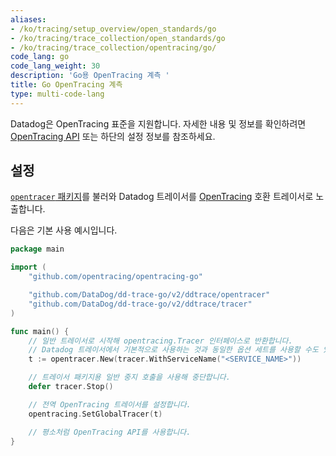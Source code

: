 ```yaml
---
aliases:
- /ko/tracing/setup_overview/open_standards/go
- /ko/tracing/trace_collection/open_standards/go
- /ko/tracing/trace_collection/opentracing/go/
code_lang: go
code_lang_weight: 30
description: 'Go용 OpenTracing 계측 '
title: Go OpenTracing 계측
type: multi-code-lang
---
```



Datadog은 OpenTracing 표준을 지원합니다. 자세한 내용 및 정보를 확인하려면 [OpenTracing API][1] 또는 하단의 설정 정보를 참조하세요.

## 설정

[`opentracer` 패키지][2]를 불러와 Datadog 트레이서를 [OpenTracing][3] 호환 트레이서로 노출합니다.

다음은 기본 사용 예시입니다.

```go
package main

import (
    "github.com/opentracing/opentracing-go"

    "github.com/DataDog/dd-trace-go/v2/ddtrace/opentracer"
    "github.com/DataDog/dd-trace-go/v2/ddtrace/tracer"
)

func main() {
    // 일반 트레이서로 시작해 opentracing.Tracer 인터페이스로 반환합니다.
    // Datadog 트레이서에서 기본적으로 사용하는 것과 동일한 옵션 세트를 사용할 수도 있습니다.
    t := opentracer.New(tracer.WithServiceName("<SERVICE_NAME>"))

    // 트레이서 패키지용 일반 중지 호출을 사용해 중단합니다.
    defer tracer.Stop()

    // 전역 OpenTracing 트레이서를 설정합니다.
    opentracing.SetGlobalTracer(t)

    // 평소처럼 OpenTracing API를 사용합니다.
}
```

[1]: https://github.com/opentracing/opentracing-go
[2]: https://pkg.go.dev/github.com/DataDog/dd-trace-go/v2/ddtrace/opentracer
[3]: http://opentracing.io